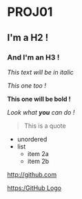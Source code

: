 # PROJ01
## I'm a H2 !
### And I'm an H3 !



*This text will be in italic*

_This one too !_

**This one will be bold !**

*Look what **you** can do !*

> This is
> a
> quote

* unordered
* list
	* item 2a
	* item 2b

http://github.com

[https:/GitHub Logo](https://www.vhv.rs/dpng/d/418-4188556_fallout-clipart-pip-boy-vault-boy-transparent-background.png)
